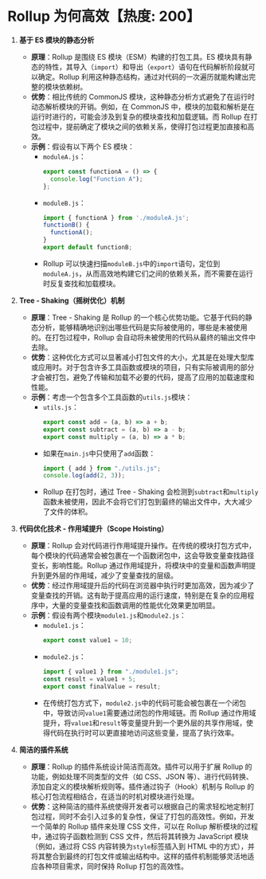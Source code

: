 # Rollup 为何高效【热度: 200】

1. **基于 ES 模块的静态分析**

   - **原理**：Rollup 是围绕 ES 模块（ESM）构建的打包工具。ES 模块具有静态的特性，其导入（`import`）和导出（`export`）语句在代码解析阶段就可以确定。Rollup 利用这种静态结构，通过对代码的一次遍历就能构建出完整的模块依赖树。
   - **优势**：相比传统的 CommonJS 模块，这种静态分析方式避免了在运行时动态解析模块的开销。例如，在 CommonJS 中，模块的加载和解析是在运行时进行的，可能会涉及到复杂的模块查找和加载逻辑。而 Rollup 在打包过程中，提前确定了模块之间的依赖关系，使得打包过程更加直接和高效。
   - **示例**：假设有以下两个 ES 模块：
     - `moduleA.js`：
       ```javascript
       export const functionA = () => {
         console.log("Function A");
       };
       ```
     - `moduleB.js`：
       ```javascript
       import { functionA } from './moduleA.js';
       functionB() {
         functionA();
       }
       export default functionB;
       ```
     - Rollup 可以快速扫描`moduleB.js`中的`import`语句，定位到`moduleA.js`，从而高效地构建它们之间的依赖关系，而不需要在运行时反复查找和加载模块。

2. **Tree - Shaking（摇树优化）机制**

   - **原理**：Tree - Shaking 是 Rollup 的一个核心优势功能。它基于代码的静态分析，能够精确地识别出哪些代码是实际被使用的，哪些是未被使用的。在打包过程中，Rollup 会自动将未被使用的代码从最终的输出文件中去除。
   - **优势**：这种优化方式可以显著减小打包文件的大小，尤其是在处理大型库或应用时。对于包含许多工具函数或模块的项目，只有实际被调用的部分才会被打包，避免了传输和加载不必要的代码，提高了应用的加载速度和性能。
   - **示例**：考虑一个包含多个工具函数的`utils.js`模块：
     - `utils.js`：
       ```javascript
       export const add = (a, b) => a + b;
       export const subtract = (a, b) => a - b;
       export const multiply = (a, b) => a * b;
       ```
     - 如果在`main.js`中只使用了`add`函数：
       ```javascript
       import { add } from "./utils.js";
       console.log(add(2, 3));
       ```
     - Rollup 在打包时，通过 Tree - Shaking 会检测到`subtract`和`multiply`函数未被使用，因此不会将它们打包到最终的输出文件中，大大减少了文件的体积。

3. **代码优化技术 - 作用域提升（Scope Hoisting）**

   - **原理**：Rollup 会对代码进行作用域提升操作。在传统的模块打包方式中，每个模块的代码通常会被包裹在一个函数闭包中，这会导致变量查找路径变长，影响性能。Rollup 通过作用域提升，将模块中的变量和函数声明提升到更外层的作用域，减少了变量查找的层级。
   - **优势**：经过作用域提升后的代码在浏览器中执行时更加高效，因为减少了变量查找的开销。这有助于提高应用的运行速度，特别是在复杂的应用程序中，大量的变量查找和函数调用的性能优化效果更加明显。
   - **示例**：假设有两个模块`module1.js`和`module2.js`：
     - `module1.js`：
       ```javascript
       export const value1 = 10;
       ```
     - `module2.js`：
       ```javascript
       import { value1 } from "./module1.js";
       const result = value1 + 5;
       export const finalValue = result;
       ```
     - 在传统打包方式下，`module2.js`中的代码可能会被包裹在一个闭包中，导致访问`value1`需要通过闭包的作用域链。而 Rollup 通过作用域提升，将`value1`和`result`等变量提升到一个更外层的共享作用域，使得代码在执行时可以更直接地访问这些变量，提高了执行效率。

4. **简洁的插件系统**
   - **原理**：Rollup 的插件系统设计简洁而高效。插件可以用于扩展 Rollup 的功能，例如处理不同类型的文件（如 CSS、JSON 等）、进行代码转换、添加自定义的模块解析规则等。插件通过钩子（Hook）机制与 Rollup 的核心打包流程相结合，在适当的时机对模块进行处理。
   - **优势**：这种简洁的插件系统使得开发者可以根据自己的需求轻松地定制打包过程，同时不会引入过多的复杂性，保证了打包的高效性。例如，开发一个简单的 Rollup 插件来处理 CSS 文件，可以在 Rollup 解析模块的过程中，通过钩子函数检测到 CSS 文件，然后将其转换为 JavaScript 模块（例如，通过将 CSS 内容转换为`style`标签插入到 HTML 中的方式），并将其整合到最终的打包文件或输出结构中。这样的插件机制能够灵活地适应各种项目需求，同时保持 Rollup 打包的高效性。